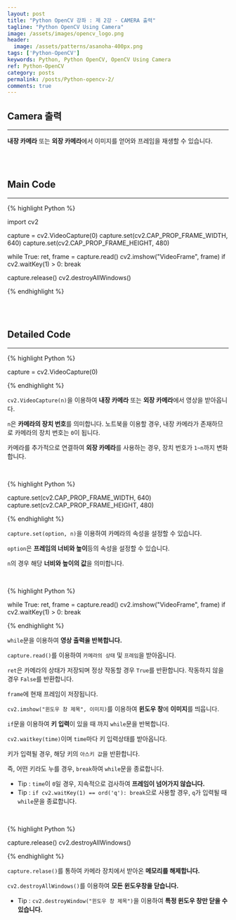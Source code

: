 ```yaml
---
layout: post
title: "Python OpenCV 강좌 : 제 2강 - CAMERA 출력"
tagline: "Python OpenCV Using Camera"
image: /assets/images/opencv_logo.png
header:
  image: /assets/patterns/asanoha-400px.png
tags: ['Python-OpenCV']
keywords: Python, Python OpenCV, OpenCV Using Camera
ref: Python-OpenCV
category: posts
permalink: /posts/Python-opencv-2/
comments: true
---
```



## Camera 출력 ##
----------

**내장 카메라** 또는 **외장 카메라**에서 이미지를 얻어와 프레임을 재생할 수 있습니다.

<br>
<br>

## Main Code ##
----------

{% highlight Python %}

import cv2

capture = cv2.VideoCapture(0)
capture.set(cv2.CAP_PROP_FRAME_WIDTH, 640)
capture.set(cv2.CAP_PROP_FRAME_HEIGHT, 480)

while True:
    ret, frame = capture.read()
    cv2.imshow("VideoFrame", frame)
    if cv2.waitKey(1) > 0: break

capture.release()
cv2.destroyAllWindows()

{% endhighlight %}

<br>
<br>

## Detailed Code ##
----------

{% highlight Python %}

capture = cv2.VideoCapture(0)

{% endhighlight %}

`cv2.VideoCapture(n)`을 이용하여 **내장 카메라** 또는 **외장 카메라**에서 영상을 받아옵니다.

`n`은 **카메라의 장치 번호**를 의미합니다. 노트북을 이용할 경우, 내장 카메라가 존재하므로 카메라의 장치 번호는 `0`이 됩니다.

카메라를 추가적으로 연결하여 **외장 카메라**를 사용하는 경우, 장치 번호가 `1~n`까지 변화합니다.

<br>

{% highlight Python %}

capture.set(cv2.CAP_PROP_FRAME_WIDTH, 640)
capture.set(cv2.CAP_PROP_FRAME_HEIGHT, 480)

{% endhighlight %}

`capture.set(option, n)`을 이용하여 카메라의 속성을 설정할 수 있습니다.

`option`은 **프레임의 너비와 높이**등의 속성을 설정할 수 있습니다.

`n`의 경우 해당 **너비와 높이의 값**을 의미합니다.

<br>

{% highlight Python %}

while True:
    ret, frame = capture.read()
    cv2.imshow("VideoFrame", frame)
    if cv2.waitKey(1) > 0: break

{% endhighlight %}

`while`문을 이용하여 **영상 출력을 반복합니다.**

`capture.read()`를 이용하여 `카메라의 상태` 및 `프레임`을 받아옵니다.

`ret`은 카메라의 상태가 저장되며 정상 작동할 경우 `True`를 반환합니다. 작동하지 않을 경우 `False`를 반환합니다.

`frame`에 현재 프레임이 저장됩니다.

`cv2.imshow("윈도우 창 제목", 이미지)`를 이용하여 **윈도우 창**에 **이미지**를 띄웁니다.

`if`문을 이용하여 **키 입력**이 있을 때 까지 `while`문을 반복합니다.

`cv2.waitkey(time)`이며 `time`마다 키 입력상태를 받아옵니다. 

키가 입력될 경우, 해당 키의 `아스키 값`을 반환합니다.

즉, 어떤 키라도 누를 경우, `break`하여 `while`문을 종료합니다.

* Tip : `time`이 `0`일 경우, 지속적으로 검사하여 **프레임이 넘어가지 않습니다.**
* Tip : `if cv2.waitKey(1) == ord('q'): break`으로 사용할 경우, `q`가 입력될 때 `while`문을 종료합니다.

<br>

{% highlight Python %}

capture.release()
cv2.destroyAllWindows()

{% endhighlight %}

`capture.relase()`를 통하여 카메라 장치에서 받아온 **메모리를 해제합니다.**

`cv2.destroyAllWindows()`를 이용하여 **모든 윈도우창을 닫습니다.**

* Tip : `cv2.destroyWindow("윈도우 창 제목")`을 이용하여 **특정 윈도우 창만 닫을 수 있습니다.**
